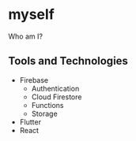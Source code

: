 # myself
Who am I?

## Tools and Technologies
- Firebase
  - Authentication
  - Cloud Firestore
  - Functions
  - Storage
- Flutter
- React
